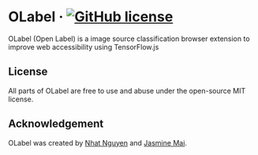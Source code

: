 # OLabel &middot; [![GitHub license](https://img.shields.io/github/license/mashape/apistatus.svg)](https://github.com/nguyen-nhat/olabel/blob/master/LICENSE)
OLabel (Open Label) is a image source classification browser extension to improve web accessibility using TensorFlow.js

## License
All parts of OLabel are free to use and abuse under the open-source MIT license.

## Acknowledgement
OLabel was created by [Nhat Nguyen](https://github.com/nguyen-nhat) and [Jasmine Mai](https://github.com/jasminemai97).